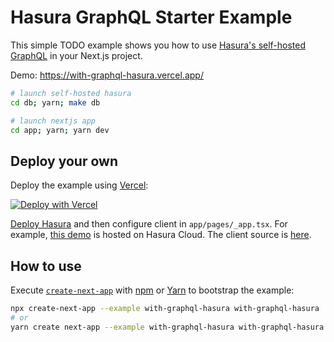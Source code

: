# Hasura GraphQL Starter Example 

This simple TODO example shows you how to use [Hasura's self-hosted GraphQL](https://github.com/hasura/graphql-engine/) in your Next.js project.

Demo: https://with-graphql-hasura.vercel.app/

```bash
# launch self-hosted hasura 
cd db; yarn; make db

# launch nextjs app
cd app; yarn; yarn dev
```


## Deploy your own

Deploy the example using [Vercel](https://vercel.com/now):

[![Deploy with Vercel](https://vercel.com/button)](https://vercel.com/import/project?template=https://github.com/vercel/next.js/tree/canary/examples/with-graphql-hasura/app)

[Deploy Hasura](https://hasura.io/docs/1.0/graphql/core/deployment/index.html) and then configure client in `app/pages/_app.tsx`. For example, [this demo](https://with-graphql-hasura.vercel.app/) is hosted on Hasura Cloud. The client source is [here](https://github.com/gparuthi/with-graphql-hasura/blob/master/pages/_app.tsx). 



## How to use

Execute [`create-next-app`](https://github.com/vercel/next.js/tree/canary/packages/create-next-app) with [npm](https://docs.npmjs.com/cli/init) or [Yarn](https://yarnpkg.com/lang/en/docs/cli/create/) to bootstrap the example:

```bash
npx create-next-app --example with-graphql-hasura with-graphql-hasura
# or
yarn create next-app --example with-graphql-hasura with-graphql-hasura
```
